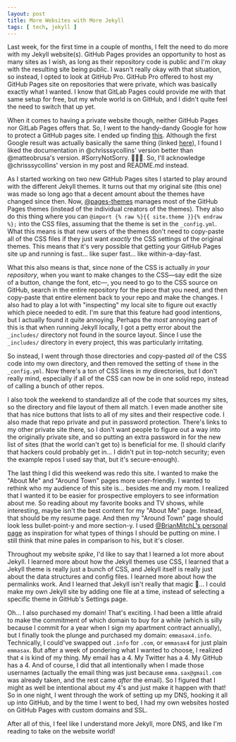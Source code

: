 ```yaml
---
layout: post
title: More Websites with More Jekyll
tags: [ tech, jekyll ]
---
```


Last week, for the first time in a couple of months, I felt the need to do more with my Jekyll website(s). GitHub Pages provides an opportunity to host as many sites as I wish, as long as their repository code is public and I'm okay with the resulting site being public. I wasn't really okay with that situation, so instead, I opted to look at GitHub Pro. GitHub Pro offered to host my GitHub Pages site on repositories that were private, which was basically exactly what I wanted. I know that GitLab Pages could provide me with that same setup for free, but my whole world is on GitHub, and I didn't quite feel the need to switch that up yet.

When it comes to having a private website though, neither GitHub Pages nor GitLab Pages offers that. So, I went to the handy-dandy Google for how to protect a GitHub pages site. I ended up finding <a href='https://github.com/chrisssycollins/protected-github-pages' target='_blank'>this</a>. Although the first Google result was actually basically the same thing (linked <a href='https://github.com/matteobrusa/Password-protection-for-static-pages' target='_blank'>here</a>), I found I liked the documentation in @chrisssycollins' version better than @matteobrusa's version. #SorryNotSorry. 🤷🏻‍♀️. So, I'll acknowledge @chrisssycollins' version in my post and README.md instead.

As I started working on two new GitHub Pages sites I started to play around with the different Jekyll themes. It turns out that my original site (this one) was made so long ago that a decent amount about the themes have changed since then. Now, <a href='https://github.com/pages-themes' target='_blank'>@pages-themes</a> manages most of the GitHub Pages themes (instead of the individual creators of the themes). They also do this thing where you can `@import {% raw %}{{ site.theme }}{% endraw %};` into the CSS files, assuming that the theme is set in the `_config.yml`. What this means is that new users of the themes don't need to copy-paste all of the CSS files if they just want _exactly_ the CSS settings of the original themes. This means that it's very possible that getting your GitHub Pages site up and running is fast... like super fast... like within-a-day-fast.

What this also means is that, since none of the CSS is actually _in your repository_, when you want to make changes to the CSS—say edit the size of a button, change the font, etc—, you need to go to the CSS source on GitHub, search in the entire repository for the piece that you need, and then copy-paste that entire element back to your repo and make the changes. I also had to play a lot with "inspecting" my local site to figure out exactly which piece needed to edit. I'm sure that this feature had good intentions, but I actually found it quite annoying. Perhaps the _most_ annoying part of this is that when running Jekyll locally, I got a petty error about the `_includes/` directory not found in the source layout. Since I use the `_includes/` directory in every project, this was particularly irritating.

So instead, I went through those directories and copy-pasted _all_ of the CSS code into my own directory, and then removed the setting of `theme` in the `_config.yml`. Now there's a ton of CSS lines in my directories, but I don't really mind, especially if all of the CSS can now be in one solid repo, instead of calling a bunch of other repos.

I also took the weekend to standardize all of the code that sources my sites, so the directory and file layout of them all match. I even made another site that has nice buttons that lists to all of my sites and their respective code. I also made that repo private and put in password protection. There's links to my other private site there, so I don't want people to figure out a way into the originally private site, and so putting an extra password in for the new list of sites (that the world can't get to) is beneficial for me. (I should clarify that hackers could probably get in... I didn't put in top-notch security; even the example repos I used say that, but it's secure-enough).

The last thing I did this weekend was redo this site. I wanted to make the "About Me" and "Around Town" pages more user-friendly. I wanted to rethink who my audience of this site is... besides me and my mom. I realized that I wanted it to be easier for prospective employers to see information about me. So reading about my favorite books and TV shows, while interesting, maybe isn't the best content for my "About Me" page. Instead, that should be my resume page. And then my "Around Town" page should look less bullet-point-y and more section-y. I used <a href='https://brianm.me/' target='_blank'>@BrianMitchL's personal page</a> as inspiration for what types of things I should be putting on mine. I still think that mine pales in comparison to his, but it's closer.

Throughout my website _spike_, I'd like to say that I learned a lot more about Jekyll. I learned more about how the Jekyll themes use CSS, I learned that a Jekyll theme is really just a bunch of CSS, and Jekyll itself is really just about the data structures and config files. I learned more about how the permalinks work. And I learned that Jekyll isn't really that magic 🎉... I could make my own Jekyll site by adding one file at a time, instead of selecting a specific theme in GitHub's Settings page.

Oh... I also purchased my domain! That's exciting. I had been a little afraid to make the commitment of which domain to buy for a while (which is silly because I commit for a year when I sign my apartment contract annually), but I finally took the plunge and purchased my domain: `emmasax4.info`. Technically, I could've swapped out `.info` for `.com`, or `emmasax4` for just plain `emmasax`. But after a week of pondering what I wanted to choose, I realized that `4` is kind of my thing. My email has a 4. My Twitter has a 4. My GitHub has a 4. And of course, I did that all intentionally when I made those usernames (actually the email thing was just because `emma.sax@gmail.com` was already taken, and the rest came _after_ the email). So I figured that I might as well be intentional about my 4's and just make it happen with that! So in one night, I went through the work of setting up my DNS, hooking it all up into GitHub, and by the time I went to bed, I had my own websites hosted on GitHub Pages with custom domains and SSL.

After all of this, I feel like I understand more Jekyll, more DNS, and like I'm reading to take on the website world!
